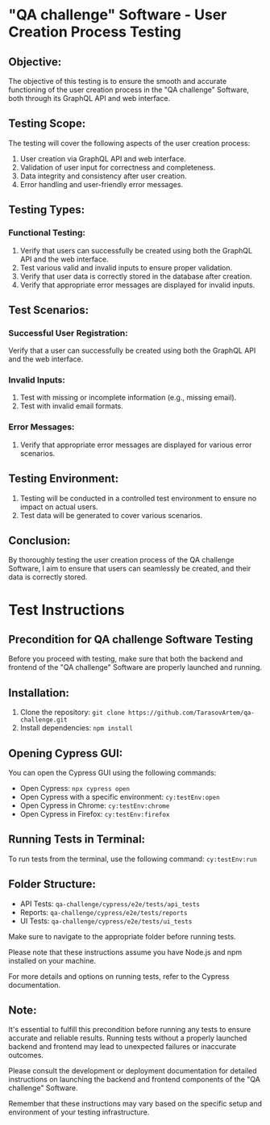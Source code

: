 # "QA challenge" Software - User Creation Process Testing

## Objective:
The objective of this testing is to ensure the smooth and accurate functioning of the user creation process in the "QA challenge" Software, both through its GraphQL API and web interface.

## Testing Scope:
The testing will cover the following aspects of the user creation process:

1. User creation via GraphQL API and web interface.
2. Validation of user input for correctness and completeness.
3. Data integrity and consistency after user creation.
4. Error handling and user-friendly error messages.

## Testing Types:
### Functional Testing:
1. Verify that users can successfully be created using both the GraphQL API and the web interface.
2. Test various valid and invalid inputs to ensure proper validation.
3. Verify that user data is correctly stored in the database after creation.
4. Verify that appropriate error messages are displayed for invalid inputs.

## Test Scenarios:
### Successful User Registration:
Verify that a user can successfully be created using both the GraphQL API and the web interface.

### Invalid Inputs:
1. Test with missing or incomplete information (e.g., missing email).
2. Test with invalid email formats.

### Error Messages:
1. Verify that appropriate error messages are displayed for various error scenarios.

## Testing Environment:
1. Testing will be conducted in a controlled test environment to ensure no impact on actual users.
2. Test data will be generated to cover various scenarios.

## Conclusion:
By thoroughly testing the user creation process of the QA challenge Software, I aim to ensure that users can seamlessly be created, and their data is correctly stored.

# Test Instructions

## Precondition for QA challenge Software Testing

Before you proceed with testing, make sure that both the backend and frontend of the "QA challenge" Software are properly launched and running.

## Installation:
1. Clone the repository: `git clone https://github.com/TarasovArtem/qa-challenge.git`
2. Install dependencies: `npm install`

## Opening Cypress GUI:
You can open the Cypress GUI using the following commands:

- Open Cypress: `npx cypress open`
- Open Cypress with a specific environment: `cy:testEnv:open`
- Open Cypress in Chrome: `cy:testEnv:chrome`
- Open Cypress in Firefox: `cy:testEnv:firefox`

## Running Tests in Terminal:
To run tests from the terminal, use the following command: `cy:testEnv:run`

## Folder Structure:
- API Tests: `qa-challenge/cypress/e2e/tests/api_tests`
- Reports: `qa-challenge/cypress/e2e/tests/reports`
- UI Tests: `qa-challenge/cypress/e2e/tests/ui_tests`

Make sure to navigate to the appropriate folder before running tests.

Please note that these instructions assume you have Node.js and npm installed on your machine.

For more details and options on running tests, refer to the Cypress documentation.

## Note:
It's essential to fulfill this precondition before running any tests to ensure accurate and reliable results. Running tests without a properly launched backend and frontend may lead to unexpected failures or inaccurate outcomes.

Please consult the development or deployment documentation for detailed instructions on launching the backend and frontend components of the "QA challenge" Software.

Remember that these instructions may vary based on the specific setup and environment of your testing infrastructure.



